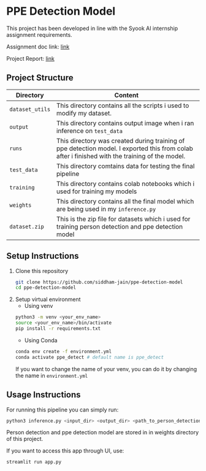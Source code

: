 # PPE Detection Model

This project has been developed in line with the Syook AI internship assignment requirements.

Assignment doc link: [link](https://github.com/siddham-jain/ppe-detection-model/blob/master/Syook%20-%20AI%20Internship%20-%20Assignment.pdf)

Project Report: [link](https://github.com/siddham-jain/ppe-detection-model/blob/master/Project_Report_PPE_Detection_Model.pdf)

## Project Structure
| Directory| Content 
|----------|-----
| `dataset_utils` | This directory contains all the scripts i used to modify my dataset. 
| `output` | This directory contains output image when i ran inference on `test_data`
| `runs` | This directory was created during training of ppe detection model. I exported this from colab after i finished with the training of the model.
| `test_data` | This directory comtains data for testing the final pipeline
| `training` | This directory contains colab notebooks which i used for training my models
| `weights` | This directory contains all the final model which are being used in my `inference.py`
| `dataset.zip` | This is the zip file for datasets which i used for training person detection and ppe detection model


## Setup Instructions
1. Clone this repository
    ```bash
    git clone https://github.com/siddham-jain/ppe-detection-model
    cd ppe-detection-model
    ```
2. Setup virtual environment
    - Using venv
    ```bash
    python3 -m venv <your_env_name>
    source <your_env_name>/bin/activate
    pip install -r requirements.txt
    ```
    - Using Conda
    ```bash
    conda env create -f environment.yml
    conda activate ppe_detect # default name is ppe_detect
    ```
    If you want to change the name of your venv, you can do it by changing the name in `environment.yml`
## Usage Instructions
For running this pipeline you can simply run:
```bash
python3 inference.py <input_dir> <output_dir> <path_to_person_detection_model> <path_to_ppe_detection_models>
```
Person detection and ppe detection model are stored in in weights directory of this project.

If you want to access this app through UI, use:
```bash
streamlit run app.py
```





